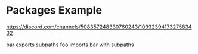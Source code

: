 # Packages Example

https://discord.com/channels/508357248330760243/1093239417327583432

bar exports subpaths
foo imports bar with subpaths

